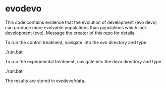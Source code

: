 # evodevo

This code contains evidence that the evolution of development
(evo devo) can produce more evolvable populations than
populations which lack development (evo). Message the
creator of this repo for details.

To run the control treatment, navigate into the evo directory
and type

./run.bat

To run the experimental treatment, navigate into the devo
directory and type

./run.bat

The results are stored in evodevo/data.
